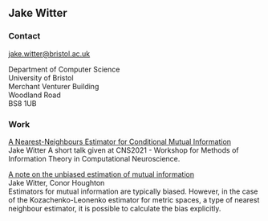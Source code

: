 ## Jake Witter

### Contact

[jake.witter@bristol.ac.uk](jake.witter@bristol.ac.uk)

Department of Computer Science  
University of Bristol  
Merchant Venturer Building  
Woodland Road  
BS8 1UB


### Work

[A Nearest-Neighbours Estimator for Conditional Mutual Information](https://zenodo.org/record/5079917)  
Jake Witter
A short talk given at CNS2021 - Workshop for Methods of Information Theory in Computational Neuroscience.
<!-- Comment -->

[A note on the unbiased estimation of mutual information](https://arxiv.org/abs/2105.08682)  
Jake Witter, Conor Houghton  
Estimators for mutual information are typically biased. However, in the case of the Kozachenko-Leonenko estimator for metric spaces, a type of nearest neighbour estimator, it is possible to calculate the bias explicitly. 
